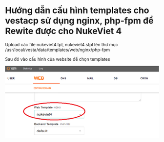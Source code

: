 # Hướng dẫn cấu hình templates cho vestacp sử dụng nginx, php-fpm để Rewite được cho NukeViet 4

Upload các file nukeviet4.tpl, nukeviet4.stpl lên thư mục /usr/local/vesta/data/templates/web/nginx/php-fpm

Sau đó vào cấu hình của website để chọn templates

![templates](https://github.com/nukeviet/templates-vesta-nginx-php-fpm/blob/master/images/template.png)


